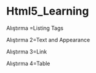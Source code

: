 # Html5_Learning
Alıştırma  =Listing Tags

Alıştırma 2=Text and Appearance

Alıştırma 3=Link

Alıştırma 4=Table
